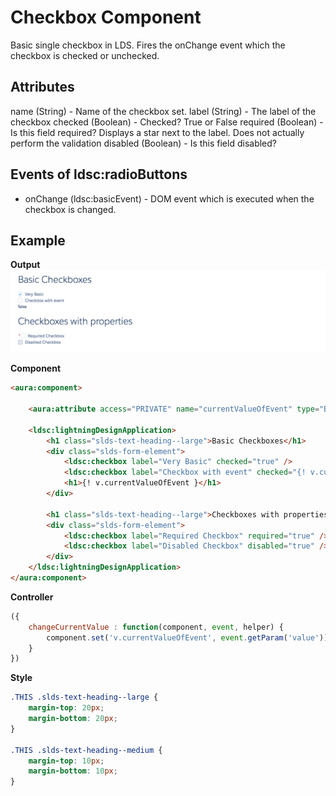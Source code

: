 # Checkbox Component

Basic single checkbox in LDS. Fires the onChange event which the checkbox is checked or unchecked.

## Attributes
name (String) - Name of the checkbox set.
label	(String) - The label of the checkbox
checked (Boolean) - Checked? True or False
required (Boolean) - Is this field required? Displays a star next to the label. Does not actually perform the validation
disabled (Boolean) - Is this field disabled?

## Events of ldsc:radioButtons
- onChange (ldsc:basicEvent) - DOM event which is executed when the checkbox is changed.

## Example

**Output**
![Checkbox image](images/checkbox.png)

**Component**
```html
<aura:component>

    <aura:attribute access="PRIVATE" name="currentValueOfEvent" type="Boolean" default="false" description="Used to track current value of the checked event" />

	<ldsc:lightningDesignApplication>
        <h1 class="slds-text-heading--large">Basic Checkboxes</h1>
        <div class="slds-form-element">
            <ldsc:checkbox label="Very Basic" checked="true" />
            <ldsc:checkbox label="Checkbox with event" checked="{! v.currentValueOfEvent }" onChange="{! c.changeCurrentValue }"/>
            <h1>{! v.currentValueOfEvent }</h1>
        </div>

        <h1 class="slds-text-heading--large">Checkboxes with properties</h1>
        <div class="slds-form-element">
            <ldsc:checkbox label="Required Checkbox" required="true" />
            <ldsc:checkbox label="Disabled Checkbox" disabled="true" />
        </div>
    </ldsc:lightningDesignApplication>
</aura:component>
```

**Controller**
```js
({
	changeCurrentValue : function(component, event, helper) {
		component.set('v.currentValueOfEvent', event.getParam('value'));
	}
})
```

**Style**
```css
.THIS .slds-text-heading--large {
    margin-top: 20px;
    margin-bottom: 20px;
}

.THIS .slds-text-heading--medium {
    margin-top: 10px;
    margin-bottom: 10px;
}
```
